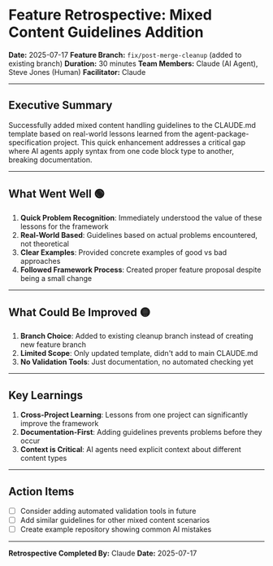 # Feature Retrospective: Mixed Content Guidelines Addition

**Date:** 2025-07-17
**Feature Branch:** `fix/post-merge-cleanup` (added to existing branch)
**Duration:** 30 minutes
**Team Members:** Claude (AI Agent), Steve Jones (Human)
**Facilitator:** Claude

---

## Executive Summary

Successfully added mixed content handling guidelines to the CLAUDE.md template based on real-world lessons learned from the agent-package-specification project. This quick enhancement addresses a critical gap where AI agents apply syntax from one code block type to another, breaking documentation.

---

## What Went Well 🟢

1. **Quick Problem Recognition**: Immediately understood the value of these lessons for the framework
2. **Real-World Based**: Guidelines based on actual problems encountered, not theoretical
3. **Clear Examples**: Provided concrete examples of good vs bad approaches
4. **Followed Framework Process**: Created proper feature proposal despite being a small change

---

## What Could Be Improved 🟡

1. **Branch Choice**: Added to existing cleanup branch instead of creating new feature branch
2. **Limited Scope**: Only updated template, didn't add to main CLAUDE.md
3. **No Validation Tools**: Just documentation, no automated checking yet

---

## Key Learnings

1. **Cross-Project Learning**: Lessons from one project can significantly improve the framework
2. **Documentation-First**: Adding guidelines prevents problems before they occur
3. **Context is Critical**: AI agents need explicit context about different content types

---

## Action Items

- [ ] Consider adding automated validation tools in future
- [ ] Add similar guidelines for other mixed content scenarios
- [ ] Create example repository showing common AI mistakes

---

**Retrospective Completed By:** Claude
**Date:** 2025-07-17